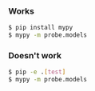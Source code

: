 ### Works

```bash
$ pip install mypy
$ mypy -m probe.models
```


### Doesn't work

```bash
$ pip -e .[test]
$ mypy -m probe.models
```
